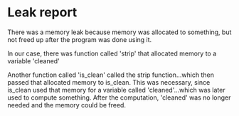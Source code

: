 # Leak report

There was a memory leak because memory was allocated to something, but not freed up after the program was done using
it.

In our case, there was function called 'strip' that allocated memory to a variable 'cleaned'

Another function called 'is_clean' called the strip function...which then passed that allocated memory to is_clean. 
This was necessary, since is_clean used that memory for a variable called 'cleaned'...which was later used to compute
something. After the computation, 'cleaned' was no longer needed and the memory could be freed.


